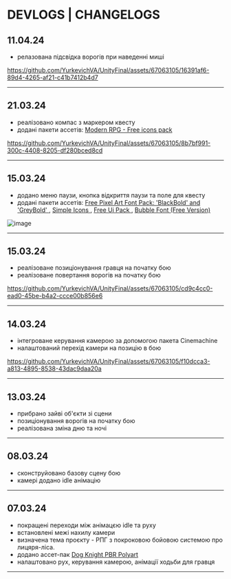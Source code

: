 <h1> DEVLOGS | CHANGELOGS </h1>


<h2>11.04.24</h2>
<ul>
  <li> релазована підсвідка ворогів при наведенні миші </li>
</ul>

https://github.com/YurkevichVA/UnityFinal/assets/67063105/16391af6-89d4-4265-af21-c41b7412b4d7

<hr>
<h2>21.03.24</h2>
<ul>
  <li> реалізовано компас з маркером квесту </li>
  <li> додані пакети ассетів: 
    <a href="https://assetstore.unity.com/packages/2d/gui/icons/modern-rpg-free-icons-pack-264706"> Modern RPG - Free icons pack </a>
  </li>
</ul>

https://github.com/YurkevichVA/UnityFinal/assets/67063105/8b7bf991-300c-4408-8205-df280bced8cd

<hr>
<h2>15.03.24</h2>
<ul>
  <li> додано меню паузи, кнопка відкриття паузи та поле для квесту </li>
  <li> додані пакети ассетів: 
    <a href="https://assetstore.unity.com/packages/2d/fonts/free-pixel-art-font-pack-blackbold-and-greybold-181381"> Free Pixel Art Font Pack: 'BlackBold' and 'GreyBold' </a>, 
    <a href="https://assetstore.unity.com/packages/2d/gui/icons/simple-icons-81515"> Simple Icons </a>, 
    <a href="https://assetstore.unity.com/packages/2d/gui/icons/free-ui-pack-170878"> Free Ui Pack </a>, 
    <a href="https://assetstore.unity.com/packages/2d/fonts/bubble-font-free-version-24987"> Bubble Font (Free Version) </a>
  </li>
</ul>

![image](https://github.com/YurkevichVA/UnityFinal/assets/67063105/94fd854f-3d32-4ec0-97c4-7d3cfcabb491)

<hr>

<h2>15.03.24</h2>
<ul>
  <li> реалізоване позиціонування гравця на початку бою </li>
  <li> реалізоване повертання ворогів на початку бою </li>
</ul>

https://github.com/YurkevichVA/UnityFinal/assets/67063105/cd9c4cc0-ead0-45be-b4a2-ccce00b856e6

<hr>

<h2>14.03.24</h2>
<ul>
  <li> інтегроване керування камерою за допомогою пакета Cinemachine </li>
  <li> налаштований перехід камери на позицію в бою </li>
</ul>

https://github.com/YurkevichVA/UnityFinal/assets/67063105/f10dcca3-a813-4895-8538-43dac9daa20a

<hr>

<h2>13.03.24</h2>
<ul>
  <li> прибрано зайві об'єкти зі сцени </li>
  <li> позиціонування ворогів на початку бою </li>
  <li> реалізована зміна дню та ночі </li>
</ul>

<hr>

<h2>08.03.24</h2>
<ul>
  <li> сконструйовано базову сцену бою </li>
  <li> камері додано idle анімацію </li>
</ul>

<hr>

<h2>07.03.24</h2>
<ul>
  <li> покращені переходи між анімацєю idle та руху </li>
  <li> встановлені межі нахилу камери </li>
  <li> визначена тема проєкту - РПГ з покроковою бойовою системою про лицяря-ліса. </li>
  <li> додано ассет-пак <a href="https://assetstore.unity.com/packages/3d/characters/animals/dog-knight-pbr-polyart-135227">Dog Knight PBR Polyart</a> </li>
  <li> налаштовано рух, керування камерою, анімації ходьби для гравця </li>
</ul>

<hr>


